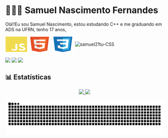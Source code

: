 # 🧑🏽‍💻 Samuel Nascimento Fernandes
Olá!!Eu sou Samuel Nascimento, estou estudando C++ e me graduando em ADS na UFRN, tenho 17 anos, 
  <div style="display: inline_block">
<img align="center" alt="samuel21tu-Js" height="50" width="70" src="https://raw.githubusercontent.com/devicons/devicon/master/icons/javascript/javascript-plain.svg">
<img align="center" alt="samuel21tu-HTML" height="50" width="70" src="https://raw.githubusercontent.com/devicons/devicon/master/icons/html5/html5-original.svg">
<img align="center" alt="samuel21tu-CSS" height="50" width="70" src="https://raw.githubusercontent.com/devicons/devicon/master/icons/css3/css3-original.svg">
<img align="center" alt="samuel21tu-CSS" height="50" width="70" src="https://cdn.jsdelivr.net/gh/devicons/devicon@latest/icons/cplusplus/cplusplus-original.svg" />
<br><br>  
</div>
<div>
  <a href="https://www.instagram.com/samuel321fernandes/" target="_blank"><img src="https://img.shields.io/badge/-Instagram-%23E4405F?style=for-the-badge&logo=instagram&logoColor=white" target="_blank"></a> 
  <a href = "mailto:samuel321fernandes@gmail.com"><img src="https://img.shields.io/badge/-Gmail-%23333?style=for-the-badge&logo=gmail&logoColor=white" target="_blank"></a> 
   <a href="https://www.linkedin.com/in/samuel-nascimento-fernandes-940158269/" target="_blank"><img src="https://img.shields.io/badge/LinkedIn-0077B5?style=for-the-badge&logo=linkedin&logoColor=white" target="_blank"></a> 

## 📊 Estatísticas

<div align="center">
    <a href="#">
  <img height="150em" src="https://github-readme-stats.vercel.app/api?username=samuel21tu&show_icons=true&theme=dark&include_all_commits=true&count_private=true"/>
  <img height="150em" src="https://github-readme-stats.vercel.app/api/top-langs/?username=samuel21tu&layout=compact&langs_count=7&theme=dark"/>
</div>
  
  ![Snake animation](https://github.com/samuel21tu/samuel21tu/blob/output/github-contribution-grid-snake.svg)
</div
